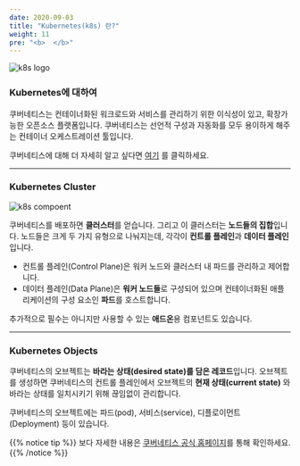 ```yaml
---
date: 2020-09-03
title: "Kubernetes(k8s) 란?"
weight: 11
pre: "<b>  </b>"
---
```


![k8s logo](/images/overview/k8s_logo.png)

### Kubernetes에 대하여 

쿠버네티스는 컨테이너화된 워크로드와 서비스를 관리하기 위한 이식성이 있고, 확장가능한 오픈소스 플랫폼입니다. 쿠버네티스는 선언적 구성과 자동화를 모두 용이하게 해주는 컨테이너 오케스트레이션 툴입니다.

쿠버네티스에 대해 더 자세히 알고 싶다면 [여기](https://kubernetes.io/docs/concepts/overview/what-is-kubernetes/) 를 클릭하세요.

* * *

### Kubernetes Cluster

![k8s compoent](/images/overview/k8s_component.png)

쿠버네티스를 배포하면 **클러스터**를 얻습니다. 그리고 이 클러스터는 **노드들의 집합**입니다. 노드들은 크게 두 가지 유형으로 나눠지는데, 각각이 **컨트롤 플레인**과 **데이터 플레인**입니다.

- 컨트롤 플레인(Control Plane)은 워커 노드와 클러스터 내 파드를 관리하고 제어합니다.
- 데이터 플레인(Data Plane)은 **워커 노드들**로 구성되어 있으며 컨테이너화된 애플리케이션의 구성 요소인 **파드**를 호스트합니다.

추가적으로 필수는 아니지만 사용할 수 있는 **애드온**용 컴포넌트도 있습니다.

* * *

### Kubernetes Objects

쿠버네티스의 오브젝트는 **바라는 상태(desired state)를 담은 레코드**입니다. 오브젝트를 생성하면 쿠버네티스의 컨트롤 플레인에서 오브젝트의 **현재 상태(current state)** 와 바라는 상태를 일치시키기 위해 끊임없이 관리합니다.

쿠버네티스의 오브젝트에는 파드(pod), 서비스(service), 디플로이먼트(Deployment) 등이 있습니다.

{{% notice tip %}}
보다 자세한 내용은 [쿠버네티스 공식 홈페이지](https://kubernetes.io/)를 통해 확인하세요.
{{% /notice %}}



